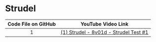 # Strudel

| Code File on GitHub | YouTube Video Link |
| :---: | ------------- |
| 1 | [(1) Strudel - 8v01d - Strudel Test #1](https://www.youtube.com/watch?v=NZQFjjBPWtI) |
